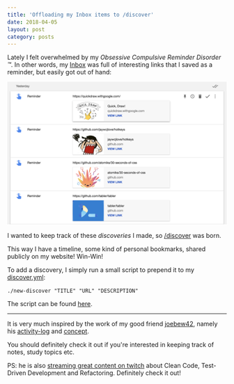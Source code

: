 ```yaml
---
title: 'Offloading my Inbox items to /discover'
date: 2018-04-05
layout: post
category: posts
---
```


Lately I felt overwhelmed by my *Obsessive Compulsive Reminder Disorder ™*. In other words, my [Inbox](https://inbox.google.com/) was full of interesting links that I saved as a reminder, but easily got out of hand:

![inbox-full](/assets/images/posts/inbox-full.png)


I wanted to keep track of these *discoveries* I made, so [/discover](/discover) was born.

This way I have a timeline, some kind of personal bookmarks, shared publicly on my website! Win-Win!

To add a discovery, I simply run a small script to prepend it to my [discover.yml](https://github.com/christian-fei/christian-fei.github.io/blob/master/_data/discover.yml):

```
./new-discover "TITLE" "URL" "DESCRIPTION"
```

The script can be found [here](https://github.com/christian-fei/christian-fei.github.io/blob/master/new-discover).

---

It is very much inspired by the work of my good friend [joebew42](https://github.com/joebew42), namely his [activity-log](https://github.com/joebew42/daily-activity) and [concept](https://github.com/joebew42/daily-activity-log-concept).

You should definitely check it out if you're interested in keeping track of notes, study topics etc.

PS: he is also [streaming great content on twitch](https://www.twitch.tv/joebew42) about Clean Code, Test-Driven Development and Refactoring. Definitely check it out!